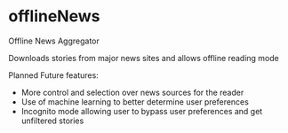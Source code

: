 # offlineNews
Offline News Aggregator

Downloads stories from major news sites and allows offline reading mode

Planned Future features:

- More control and selection over news sources for the reader
- Use of machine learning to better determine user preferences
- Incognito mode allowing user to bypass user preferences and get unfiltered stories
